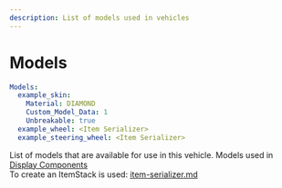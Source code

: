 ```yaml
---
description: List of models used in vehicles
---
```


# Models

```yaml
Models:
  example_skin:
    Material: DIAMOND
    Custom_Model_Data: 1
    Unbreakable: true
  example_wheel: <Item Serializer>
  example_steering_wheel: <Item Serializer>
```

List of models that are available for use in this vehicle. Models used in [Display Components](components/entity-settings.md#displays)\
To create an ItemStack is used: [item-serializer.md](../serializers/item-serializer.md "mention")
